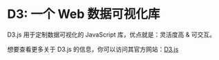# D3: 一个 Web 数据可视化库

D3.js 用于定制数据可视化的 JavaScript 库，优点就是：灵活度高 & 可交互。

想要查看更多关于 D3.js 的信息，你可以访问其官方网站：[D3.js](https://d3js.org/)
